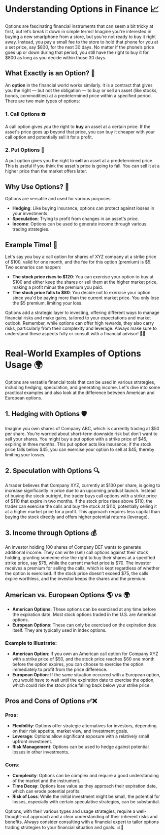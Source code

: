 # Understanding Options in Finance 📈

Options are fascinating financial instruments that can seem a bit tricky at first, but let’s break it down in simple terms! Imagine you're interested in buying a new smartphone from a store, but you're not ready to buy it right away. Instead, you pay a small fee to the store to hold that phone for you at a set price, say $800, for the next 30 days. No matter if the phone’s price goes up or down during that period, you still have the right to buy it for $800 as long as you decide within those 30 days.

## What Exactly is an Option? 🤔

An **option** in the financial world works similarly. It is a contract that gives you the right — but not the obligation — to buy or sell an asset (like stocks, bonds, commodities) at a predetermined price within a specified period. There are two main types of options:

### 1. **Call Options** ☎️
A call option gives you the right to **buy** an asset at a certain price. If the asset's price goes up beyond that price, you can buy it cheaper with your call option and potentially sell it for a profit.

### 2. **Put Options** 🛑
A put option gives you the right to **sell** an asset at a predetermined price. This is useful if you think the asset's price is going to fall. You can sell it at a higher price than the market offers later.

## Why Use Options? 🎯

Options are versatile and used for various purposes:

- **Hedging**: Like buying insurance, options can protect against losses in your investments.
- **Speculation**: Trying to profit from changes in an asset's price.
- **Income**: Options can be used to generate income through various trading strategies.

## Example Time! 🌟

Let's say you buy a call option for shares of XYZ company at a strike price of $100, valid for one month, and the fee for this option (premium) is $5. Two scenarios can happen:

- **The stock price rises to $120**: You can exercise your option to buy at $100 and either keep the shares or sell them at the higher market price, making a profit minus the premium you paid.
- **The stock price falls to $80**: You decide not to exercise your option since you'd be paying more than the current market price. You only lose the $5 premium, limiting your loss.

Options add a strategic layer to investing, offering different ways to manage financial risks and make gains, tailored to your expectations and market outlook. Remember, while options can offer high rewards, they also carry risks, particularly from their complexity and leverage. Always make sure to understand these aspects fully or consult with a financial advisor! 📘💡

# Real-World Examples of Options Usage 🌍

Options are versatile financial tools that can be used in various strategies, including hedging, speculation, and generating income. Let's dive into some practical examples and also look at the difference between American and European options.

## 1. Hedging with Options 🛡️
Imagine you own shares of Company ABC, which is currently trading at $50 per share. You’re worried about short-term downside risk but don’t want to sell your shares. You might buy a put option with a strike price of $45, expiring in three months. This put option acts like insurance; if the stock price falls below $45, you can exercise your option to sell at $45, thereby limiting your losses.

## 2. Speculation with Options 🔍
A trader believes that Company XYZ, currently at $100 per share, is going to increase significantly in price due to an upcoming product launch. Instead of buying the stock outright, the trader buys call options with a strike price of $110 that expire in two months. If the stock price rises above $110, the trader can exercise the calls and buy the stock at $110, potentially selling it at a higher market price for a profit. This approach requires less capital than buying the stock directly and offers higher potential returns (leverage).

## 3. Income through Options 💰
An investor holding 100 shares of Company DEF wants to generate additional income. They can write (sell) call options against their stock holding, granting someone else the right to buy their shares at a specified strike price, say $75, while the current market price is $70. The investor receives a premium for selling the calls, which is kept regardless of whether the option is exercised. If the stock price doesn’t exceed $75, the calls expire worthless, and the investor keeps the shares and the premium.

## American vs. European Options 🌎 vs 🌍

- **American Options**: These options can be exercised at any time before the expiration date. Most stock options traded in the U.S. are American options.
- **European Options**: These can only be exercised on the expiration date itself. They are typically used in index options.

### Example to Illustrate:
- **American Option**: If you own an American call option for Company XYZ with a strike price of $50, and the stock price reaches $60 one month before the option expires, you can choose to exercise the option immediately to profit from the price difference.
- **European Option**: If the same situation occurred with a European option, you would have to wait until the expiration date to exercise the option, which could risk the stock price falling back below your strike price.

## Pros and Cons of Options ✅❌

### Pros:
- **Flexibility**: Options offer strategic alternatives for investors, depending on their risk appetite, market view, and investment goals.
- **Leverage**: Options allow significant exposure with a relatively small upfront investment.
- **Risk Management**: Options can be used to hedge against potential losses in other investments.

### Cons:
- **Complexity**: Options can be complex and require a good understanding of the market and the instrument.
- **Time Decay**: Options lose value as they approach their expiration date, which can erode potential profits.
- **Risk of Loss**: While the initial investment might be small, the potential for losses, especially with certain speculative strategies, can be substantial.

Options, with their various types and usage strategies, require a well-thought-out approach and a clear understanding of their inherent risks and benefits. Always consider consulting with a financial expert to tailor options trading strategies to your financial situation and goals. 📊📘
